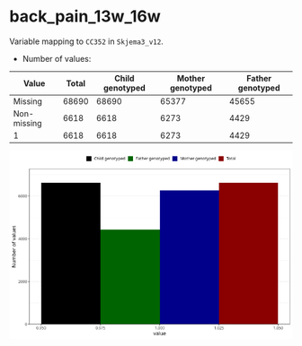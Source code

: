 # back_pain_13w_16w
Variable mapping to `CC352` in `Skjema3_v12`.
- Number of values:

| Value | Total | Child genotyped | Mother genotyped | Father genotyped |
| ----- | ----- | --------------- | ---------------- | ---------------- |
| Missing | 68690 | 68690 | 65377 | 45655 |
| Non-missing | 6618 | 6618 | 6273 | 4429 |
| 1 | 6618 | 6618 | 6273 | 4429 |



![](back_pain_13w_16w_n.png)



